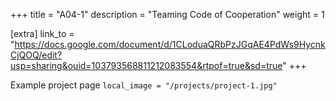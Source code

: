+++
title = "A04-1"
description = "Teaming Code of Cooperation"
weight = 1

[extra]
link_to = "https://docs.google.com/document/d/1CLoduaQRbPzJGqAE4PdWs9HycnkCjQOQ/edit?usp=sharing&ouid=103793568811212083554&rtpof=true&sd=true"
+++

Example project page
`local_image = "/projects/project-1.jpg"`